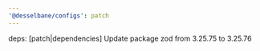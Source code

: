```yaml
---
'@desselbane/configs': patch
---
```


deps: [patch|dependencies] Update package zod from 3.25.75 to 3.25.76
